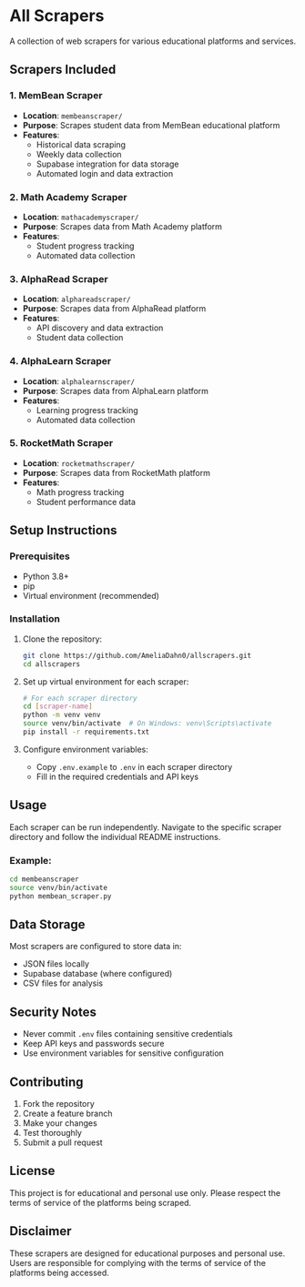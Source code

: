 # All Scrapers

A collection of web scrapers for various educational platforms and services.

## Scrapers Included

### 1. MemBean Scraper
- **Location**: `membeanscraper/`
- **Purpose**: Scrapes student data from MemBean educational platform
- **Features**: 
  - Historical data scraping
  - Weekly data collection
  - Supabase integration for data storage
  - Automated login and data extraction

### 2. Math Academy Scraper
- **Location**: `mathacademyscraper/`
- **Purpose**: Scrapes data from Math Academy platform
- **Features**: 
  - Student progress tracking
  - Automated data collection

### 3. AlphaRead Scraper
- **Location**: `alphareadscraper/`
- **Purpose**: Scrapes data from AlphaRead platform
- **Features**: 
  - API discovery and data extraction
  - Student data collection

### 4. AlphaLearn Scraper
- **Location**: `alphalearnscraper/`
- **Purpose**: Scrapes data from AlphaLearn platform
- **Features**: 
  - Learning progress tracking
  - Automated data collection

### 5. RocketMath Scraper
- **Location**: `rocketmathscraper/`
- **Purpose**: Scrapes data from RocketMath platform
- **Features**: 
  - Math progress tracking
  - Student performance data

## Setup Instructions

### Prerequisites
- Python 3.8+
- pip
- Virtual environment (recommended)

### Installation
1. Clone the repository:
   ```bash
   git clone https://github.com/AmeliaDahn0/allscrapers.git
   cd allscrapers
   ```

2. Set up virtual environment for each scraper:
   ```bash
   # For each scraper directory
   cd [scraper-name]
   python -m venv venv
   source venv/bin/activate  # On Windows: venv\Scripts\activate
   pip install -r requirements.txt
   ```

3. Configure environment variables:
   - Copy `.env.example` to `.env` in each scraper directory
   - Fill in the required credentials and API keys

## Usage

Each scraper can be run independently. Navigate to the specific scraper directory and follow the individual README instructions.

### Example:
```bash
cd membeanscraper
source venv/bin/activate
python membean_scraper.py
```

## Data Storage

Most scrapers are configured to store data in:
- JSON files locally
- Supabase database (where configured)
- CSV files for analysis

## Security Notes

- Never commit `.env` files containing sensitive credentials
- Keep API keys and passwords secure
- Use environment variables for sensitive configuration

## Contributing

1. Fork the repository
2. Create a feature branch
3. Make your changes
4. Test thoroughly
5. Submit a pull request

## License

This project is for educational and personal use only. Please respect the terms of service of the platforms being scraped.

## Disclaimer

These scrapers are designed for educational purposes and personal use. Users are responsible for complying with the terms of service of the platforms being accessed. 